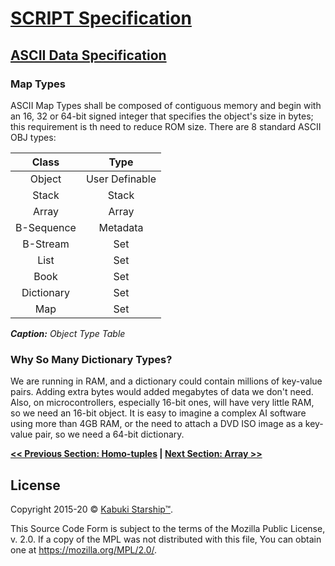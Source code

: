 # [SCRIPT Specification](../../)

## [ASCII Data Specification](../)

### Map Types

ASCII Map Types shall be composed of contiguous memory and begin with an 16, 32 or 64-bit signed integer that specifies the object's size in bytes; this requirement is th need to reduce ROM size. There are 8 standard ASCII OBJ types:

|     Class       |      Type      |
|:---------------:|:--------------:|
|    Object       | User Definable |
|     Stack       |      Stack     |
|     Array       |      Array     |
|   B-Sequence    |     Metadata   |
|    B-Stream     |       Set      |
|      List       |       Set      |
|      Book       |       Set      |
|   Dictionary    |       Set      |
|      Map        |       Set      |

***Caption:*** *Object Type Table*

### Why So Many Dictionary Types?

We are running in RAM, and a dictionary could contain millions of key-value
pairs. Adding extra bytes would added megabytes of data we don't need. Also,
on microcontrollers, especially 16-bit ones, will have very little RAM, so we
need an 16-bit object. It is easy to imagine a complex AI software using
more than 4GB RAM, or the need to attach a DVD ISO image as a key-value
pair, so we need a 64-bit dictionary.

**[<< Previous Section: Homo-tuples](./homo-tuples) | [Next Section: Array >>](./array)**

## License

Copyright 2015-20 © [Kabuki Starship™](https://kabukistarship.com).

This Source Code Form is subject to the terms of the Mozilla Public License, v. 2.0. If a copy of the MPL was not distributed with this file, You can obtain one at <https://mozilla.org/MPL/2.0/>.
